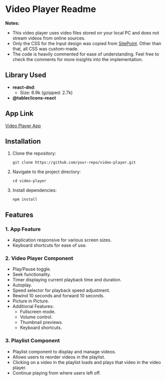 # Video Player Readme

**Notes:**
- This video player uses video files stored on your local PC and does not stream videos from online sources.
- Only the CSS for the Input design was copied from [SitePoint](https://www.sitepoint.com/css-custom-range-slider/). Other than that, all CSS was custom-made.
- The code is heavily commented for ease of understanding. Feel free to check the comments for more insights into the implementation.

## Library Used
- **react-dnd**:
  - Size: 6.9k (gzipped: 2.7k)
- **@tabler/icons-react**

## App Link
[Video Player App](https://video-player-murex-tau.vercel.app/)

## Installation
1. Clone the repository:
   ```
   git clone https://github.com/your-repo/video-player.git
   ```
2. Navigate to the project directory:
   ```
   cd video-player
   ```
3. Install dependencies:
   ```
   npm install
   ```

## Features
### 1. App Feature
- Application responsive for various screen sizes.
- Keyboard shortcuts for ease of use.

### 2. Video Player Component
- Play/Pause toggle.
- Seek functionality.
- Timer displaying current playback time and duration.
- Autoplay.
- Speed selector for playback speed adjustment.
- Rewind 10 seconds and forward 10 seconds.
- Picture in Picture.
- Additional Features:
  - Fullscreen mode.
  - Volume control.
  - Thumbnail previews.
  - Keyboard shortcuts.

### 3. Playlist Component
- Playlist component to display and manage videos.
- Allows users to reorder videos in the playlist.
- Clicking on a video in the playlist loads and plays that video in the video player.
- Continue playing from where users left off.